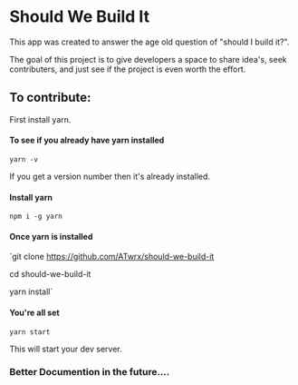 Should We Build It 
==================

This app was created to answer the age old question of "should I build it?". 

The goal of this project is to give developers a space to share idea's, seek contributers, and just see if the project is even worth the effort. 


To contribute: 
---------------

First install yarn. 

#### To see if you already have yarn installed

`yarn -v`

If you get a version number then it's already installed.

#### Install yarn

`npm i -g yarn`

#### Once yarn is installed

`git clone https://github.com/ATwrx/should-we-build-it

cd should-we-build-it

yarn install`

#### You're all set

`yarn start` 

This will start your dev server. 


### Better Documention in the future.... 

